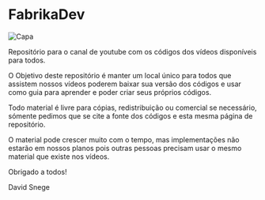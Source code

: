 # FabrikaDev


![Capa](https://drive.google.com/open?id=1dpx2OzCAC1Ofs-3U-qlfgEZb8MC1VyW3)

Repositório para o canal de youtube com os códigos dos vídeos disponíveis para todos.


O Objetivo deste repositório é manter um local único para todos que assistem nossos vídeos poderem baixar sua versão dos códigos e usar como guia para aprender e poder criar seus próprios códigos.

Todo material é livre para cópias, redistribuição ou comercial se necessário, sómente pedimos que se cite a fonte dos códigos e esta mesma página de repositório.

O material pode crescer muito com o tempo, mas implementações não estarão em nossos planos pois outras pessoas precisam usar o mesmo material que existe nos vídeos.

Obrigado a todos!

David Snege
